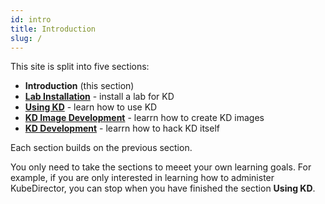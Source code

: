 ```yaml
---
id: intro
title: Introduction
slug: /
---
```


This site is split into five sections:

- **Introduction** (this section)
- [**Lab Installation**](/docs/lab/overview) - install a lab for KD
- [**Using KD**](/docs/kd-user/intro) - learn how to use KD
- [**KD Image Development**](/docs/kd-img-dev/overview) - learrn how to create KD images
- [**KD Development**](/docs/kd-dev/overview) - learrn how to hack KD itself

Each section builds on the previous section.

You only need to take the sections to meeet your own learning goals.  For example, if you are only interested in learning how to administer KubeDirector, you can stop when you have finished the section **Using KD**.
